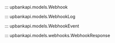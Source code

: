 ::: upbankapi.models.Webhook

::: upbankapi.models.WebhookLog

::: upbankapi.models.WebhookEvent

::: upbankapi.models.webhooks.WebhookResponse
